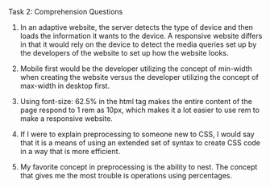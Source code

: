 Task 2: Comprehension Questions

1.  In an adaptive website, the server detects the type of device and then loads the information it wants to the device.
A responsive website differs in that it would rely on the device to detect the media queries set up by the developers of the website to set up how the website looks.

2.  Mobile first would be the developer utilizing the concept of min-width when creating the website versus the developer utilizing the concept of max-width in desktop first.

3.  Using font-size: 62.5% in the html tag makes the entire content of the page respond to 1 rem as 10px, which makes it a lot easier to use rem to make a responsive website.

4.  If I were to explain preprocessing to someone new to CSS, I would say that it is a means of using an extended set of syntax to create CSS code in a way that is more efficient.

5.  My favorite concept in preprocessing is the ability to nest. The concept that gives me the most trouble is operations using percentages.
